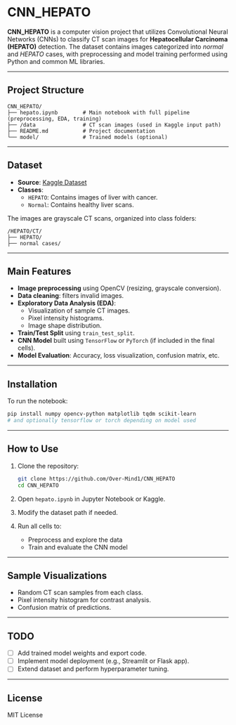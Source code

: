 
# CNN_HEPATO

**CNN_HEPATO** is a computer vision project that utilizes Convolutional Neural Networks (CNNs) to classify CT scan images for **Hepatocellular Carcinoma (HEPATO)** detection. The dataset contains images categorized into *normal* and *HEPATO* cases, with preprocessing and model training performed using Python and common ML libraries.

---

## Project Structure

```
CNN_HEPATO/
├── hepato.ipynb        # Main notebook with full pipeline (preprocessing, EDA, training)
├── /data               # CT scan images (used in Kaggle input path)
├── README.md           # Project documentation
└── model/              # Trained models (optional)
```

---

## Dataset

- **Source**: [Kaggle Dataset](https://www.kaggle.com/)
- **Classes**:
  - `HEPATO`: Contains images of liver with cancer.
  - `Normal`: Contains healthy liver scans.

The images are grayscale CT scans, organized into class folders:
```
/HEPATO/CT/
├── HEPATO/
├── normal cases/
```

---

## Main Features

- **Image preprocessing** using OpenCV (resizing, grayscale conversion).
- **Data cleaning**: filters invalid images.
- **Exploratory Data Analysis (EDA)**:
  - Visualization of sample CT images.
  - Pixel intensity histograms.
  - Image shape distribution.
- **Train/Test Split** using `train_test_split`.
- **CNN Model** built using `TensorFlow` or `PyTorch` (if included in the final cells).
- **Model Evaluation**: Accuracy, loss visualization, confusion matrix, etc.

---

## Installation

To run the notebook:

```bash
pip install numpy opencv-python matplotlib tqdm scikit-learn
# and optionally tensorflow or torch depending on model used
```

---

## How to Use

1. Clone the repository:
   ```bash
   git clone https://github.com/Over-Mind1/CNN_HEPATO
   cd CNN_HEPATO
   ```

2. Open `hepato.ipynb` in Jupyter Notebook or Kaggle.

3. Modify the dataset path if needed.

4. Run all cells to:
   - Preprocess and explore the data
   - Train and evaluate the CNN model

---

## Sample Visualizations

- Random CT scan samples from each class.
- Pixel intensity histogram for contrast analysis.
- Confusion matrix of predictions.

---

## TODO

- [ ] Add trained model weights and export code.
- [ ] Implement model deployment (e.g., Streamlit or Flask app).
- [ ] Extend dataset and perform hyperparameter tuning.

---

## License

MIT License
